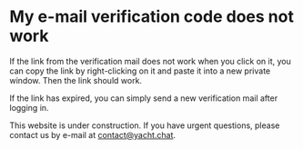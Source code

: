 

# My e-mail verification code does not work

If the link from the verification mail does not work when you click on it, you can copy the link by right-clicking on it and paste it into a new private window. Then the link should work.

If the link has expired, you can simply send a new verification mail after logging in.


This website is under construction. If you have urgent questions, please contact us by e-mail at [contact@yacht.chat](mailto:contact@yacht.chat).